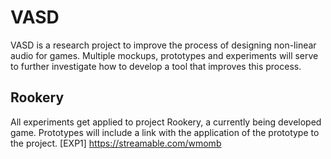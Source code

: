 # VASD
 VASD is a research project to improve the process of designing non-linear audio for games. Multiple mockups, prototypes and experiments will serve to further investigate how to develop a tool that improves this process.

## Rookery
All experiments get applied to project Rookery, a currently being developed game. Prototypes will include a link with the application of the prototype to the project.
[EXP1] https://streamable.com/wmomb
